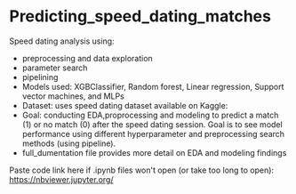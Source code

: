 # Predicting_speed_dating_matches
Speed dating analysis using:
- preprocessing and data exploration
- parameter search
- pipelining
- Models used: XGBClassifier, Random forest, Linear regression, Support vector machines, and MLPs
- Dataset: uses speed dating dataset available on Kaggle: 
- Goal: conducting EDA,proprocessing and modeling to predict a match (1) or no match (0) after the speed dating session. Goal is to see model performance using different hyperparameter and preprocessing search methods (using pipeline).
- full_dumentation file provides more detail on EDA and modeling findings

Paste code link here if .ipynb files won't open (or take too long to open): https://nbviewer.jupyter.org/
